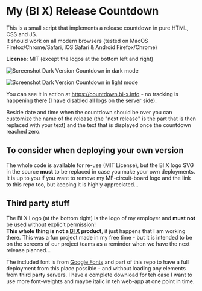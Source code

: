 # My (BI X) Release Countdown

This is a small script that implements a release countdown in pure HTML, CSS and JS.  
It should work on all modern browsers (tested on MacOS Firefox/Chrome/Safari, iOS Safari & Android Firefox/Chrome)

**License**: MIT (except the logos at the bottom left and right)

![Screenshot Dark Version](imagework/screenshot_dark.png)
Countdown in dark mode

![Screenshot Dark Version](imagework/screenshot_light.png)
Countdown in light mode

You can see it in action at https://countdown.bi-x.info - no tracking is happening there (I have disabled all logs on the server side).

Beside date and time when the countdown should be over you can customize the name of the release (the "next release" is the part that is then replaced with your text) and the text that is displayed once the countdown reached zero.

## To consider when deploying your own version

The whole code is available for re-use (MIT License), but the BI X logo SVG in the source **must** to be replaced in case you make your own deployments. It is up to you if you want to remove my MF-circuit-board logo and the link to this repo too, but keeping it is highly appreciated...

## Third party stuff

The BI X Logo (at the bottom right) is the logo of my employer and **must not** be used without explicit permission!  
**This whole thing is not a [BI X](https://bix-digital.com) product**, it just happens that I am working there. This was a fun project made in my free time - but it is intended to be on the screens of our project teams as a reminder when we have the next release planned...

The included font is from [Google Fonts](https://fonts.google.com/specimen/Titillium+Web) and part of this repo to have a full deployment from this place possible - and without loading any elements from third party servers. I have a complete download for teh case I want to use more font-weights and maybe italic in teh web-app at one point in time.
